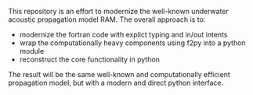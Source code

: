 This repository is an effort to modernize the well-known underwater acoustic propagation model RAM.  The overall approach is to:

- modernize the fortran code with explict typing and in/out intents
- wrap the computationally heavy components using f2py into a python module
- reconstruct the core functionality in python

The result will be the same well-known and computationally efficient propagation model, but with a modern and direct python interface.
